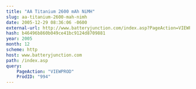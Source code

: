 ```yaml
---
title: "AA Titanium 2600 mAh NiMH"
slug: aa-titanium-2600-mah-nimh
date: 2005-12-29 08:36:06 -0600
external-url: http://www.batteryjunction.com/index.asp?PageAction=VIEWPROD&ProdID=994
hash: b46496b860b049ce41bc9124d8709881
year: 2005
month: 12
scheme: http
host: www.batteryjunction.com
path: /index.asp
query:
    PageAction: "VIEWPROD"
    ProdID: "994"
---
```



